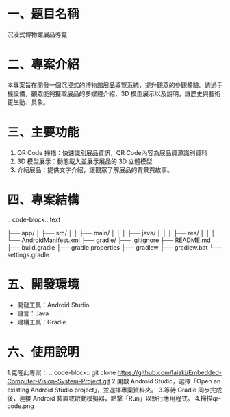 # 一、題目名稱
沉浸式博物館展品導覽
# 二、專案介紹
本專案旨在開發一個沉浸式的博物館展品導覽系統，提升觀眾的參觀體驗。透過手機設備，觀眾能夠獲取展品的多媒體介紹、3D 模型展示以及說明，讓歷史與藝術更生動、具象。

# 三、主要功能
1. QR Code 掃描：快速識別展品資訊，QR Code內容為展品資源識別資料
2. 3D 模型展示：動態載入並展示展品的 3D 立體模型
3. 介紹展品：提供文字介紹，讓觀眾了解展品的背景與故事。
# 四、專案結構

.. code-block:: text

   ├── app/
   │   ├── src/
   │   │   ├── main/
   │   │   │   ├── java/
   │   │   │   ├── res/
   │   │   │   └── AndroidManifest.xml
   ├── gradle/
   ├── .gitignore
   ├── README.md
   ├── build.gradle
   ├── gradle.properties
   ├── gradlew
   ├── gradlew.bat
   └── settings.gradle
# 五、開發環境
- 開發工具：Android Studio
- 語言：Java
- 建構工具：Gradle
# 六、使用說明
1.克隆此專案：
 .. code-block::
 git clone https://github.com/laiaki/Embedded-Computer-Vision-System-Project.git
2.開啟 Android Studio，選擇「Open an existing Android Studio project」，並選擇專案資料夾。
3.等待 Gradle 同步完成後，連接 Android 裝置或啟動模擬器，點擊「Run」以執行應用程式。
4.掃描qr-code.png
